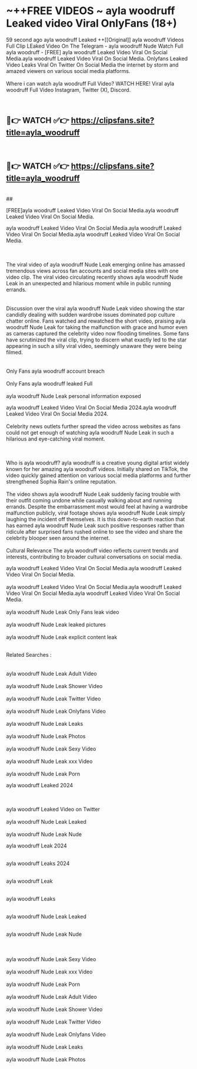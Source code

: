# ~++FREE VIDEOS ~ ayla woodruff Leaked video Viral OnlyFans (18+)<br>


59 second ago ayla woodruff Leaked ++[[Original]] ayla woodruff Videos Full Clip LEaked Video On The Telegram  - ayla woodruff Nude  Watch Full ayla woodruff - [FREE] ayla woodruff Leaked Video Viral On Social Media.ayla woodruff Leaked Video Viral On Social Media.   Onlyfans Leaked Video Leaks Viral On Twitter On Social Media the internet by storm and amazed viewers on various social media platforms. <br><br>
Where i can watch ayla woodruff Full Video? WATCH HERE! Viral ayla woodruff Full Video Instagram, Twitter (X), Discord. <br>


 <br>

##  🔴👉 WATCH ✅👉  <a href="https://clipsfans.site?title=ayla_woodruff&ref=git">https://clipsfans.site?title=ayla_woodruff</a> <br>
  <br>

##  🔴👉 WATCH ✅👉  <a href="https://clipsfans.site?title=ayla_woodruff&ref=git">https://clipsfans.site?title=ayla_woodruff</a> <br>
  <br>
  ##



[FREE]ayla woodruff Leaked Video Viral On Social Media.ayla woodruff Leaked Video Viral On Social Media. <br>

ayla woodruff Leaked Video Viral On Social Media.ayla woodruff Leaked Video Viral On Social Media.ayla woodruff Leaked Video Viral On Social Media. <br>


  <br>

  <br>
The viral video of ayla woodruff Nude Leak emerging online has amassed tremendous views across fan accounts and social media sites with one video clip. The viral video circulating recently shows ayla woodruff Nude Leak in an unexpected and hilarious moment while in public running errands.<br>
<br>


<br>
Discussion over the viral ayla woodruff Nude Leak video showing the star candidly dealing with sudden wardrobe issues dominated pop culture chatter online. Fans watched and rewatched the short video, praising ayla woodruff Nude Leak for taking the malfunction with grace and humor even as cameras captured the celebrity video now flooding timelines. Some fans have scrutinized the viral clip, trying to discern what exactly led to the star appearing in such a silly viral video, seemingly unaware they were being filmed.<br>
<br>
<br> 
Only Fans ayla woodruff account breach<br>
<br>
Only Fans ayla woodruff leaked Full <br>
<br>
ayla woodruff Nude Leak personal information exposed<br>

ayla woodruff Leaked Video Viral On Social Media 2024.ayla woodruff Leaked Video Viral On Social Media 2024. <br>
<br>
Celebrity news outlets further spread the video across websites as fans could not get enough of watching ayla woodruff Nude Leak in such a hilarious and eye-catching viral moment.<br>
<br>

<br>
Who is ayla woodruff? ayla woodruff is a creative young digital artist widely known for her amazing ayla woodruff videos. Initially shared on TikTok, the video quickly gained attention on various social media platforms and further strengthened Sophia Rain's online reputation.<br>
<br>
The video shows ayla woodruff Nude Leak suddenly facing trouble with their outfit coming undone while casually walking about and running errands. Despite the embarrassment most would feel at having a wardrobe malfunction publicly, viral footage shows ayla woodruff Nude Leak simply laughing the incident off themselves. It is this down-to-earth reaction that has earned ayla woodruff Nude Leak such positive responses rather than ridicule after surprised fans rushed online to see the video and share the celebrity blooper seen around the internet.<br>
<br>
Cultural Relevance The ayla woodruff video reflects current trends and interests, contributing to broader cultural conversations on social media.<br>

ayla woodruff Leaked Video Viral On Social Media.ayla woodruff Leaked Video Viral On Social Media.<br>
<br>
ayla woodruff Leaked Video Viral On Social Media.ayla woodruff Leaked Video Viral On Social Media.ayla woodruff Leaked Video Viral On Social Media.<br>
<br>
ayla woodruff Nude Leak Only Fans leak video<br>
<br>
ayla woodruff Nude Leak leaked pictures<br>
<br>
ayla woodruff Nude Leak explicit content leak<br>


<br>
Related Searches :<br>
<br>

<br>
ayla woodruff Nude Leak Adult Video<br>
<br>
ayla woodruff Nude Leak Shower Video<br>
<br>
ayla woodruff Nude Leak Twitter Video<br>
<br>
ayla woodruff Nude Leak Onlyfans Video<br>
<br>
ayla woodruff Nude Leak Leaks<br>
<br>
ayla woodruff Nude Leak Photos<br>

<br>
ayla woodruff Nude Leak Sexy Video<br>
<br>
ayla woodruff Nude Leak xxx Video<br>
<br>
ayla woodruff Nude Leak Porn<br>

ayla woodruff  Leaked 2024 <br> <br>
<br>

ayla woodruff Leaked Video on Twitter <br>
<br>
ayla woodruff Nude Leak Leaked<br>
<br>
ayla woodruff Nude Leak Nude<br>


ayla woodruff  Leak 2024 <br> <br>



ayla woodruff  Leaks 2024 <br> <br>



 
ayla woodruff  Leak<br> <br>



ayla woodruff  Leaks<br> <br>


ayla woodruff Nude Leak Leaked<br> <br>

ayla woodruff Nude Leak Nude<br> <br>
<br> <br>
ayla woodruff Nude Leak Sexy Video
<br> <br>
ayla woodruff Nude Leak xxx Video
<br> <br>
ayla woodruff Nude Leak Porn
<br> <br>
ayla woodruff Nude Leak Adult Video
<br> <br>
ayla woodruff Nude Leak Shower Video
<br> <br>
ayla woodruff Nude Leak Twitter Video
<br> <br>
ayla woodruff Nude Leak Onlyfans Video
<br> <br>
ayla woodruff Nude Leak Leaks
<br> <br>
ayla woodruff Nude Leak Photos






</p>




 



</p>











